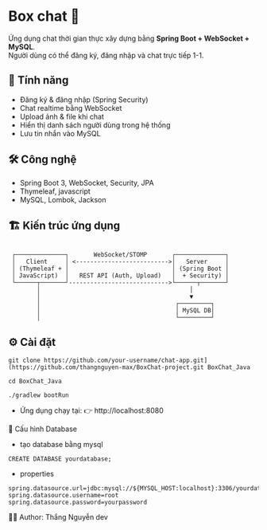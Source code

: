 # Box chat 💬

Ứng dụng chat thời gian thực xây dựng bằng **Spring Boot + WebSocket + MySQL**.  
Người dùng có thể đăng ký, đăng nhập và chat trực tiếp 1-1.

## 🚀 Tính năng
- Đăng ký & đăng nhập (Spring Security)
- Chat realtime bằng WebSocket
- Upload ảnh & file khi chat
- Hiển thị danh sách người dùng trong hệ thống
- Lưu tin nhắn vào MySQL

## 🛠️ Công nghệ
- Spring Boot 3, WebSocket, Security, JPA
- Thymeleaf, javascript
- MySQL, Lombok, Jackson

## 🏗️ Kiến trúc ứng dụng
```

 ┌──────────────┐       WebSocket/STOMP       ┌──────────────┐
 │   Client     │ <-------------------------->│   Server     │
 │ (Thymeleaf + │                             │ (Spring Boot │
 │ JavaScript)  │   REST API (Auth, Upload)   │  + Security) │
 └──────┬───────┘---------------------------->└──────┬───────┘
        │                                          │
        │                                          ▼
        │                                      ┌─────────┐
        │                                      │ MySQL DB│
        │                                      └─────────┘

```
## ⚙️ Cài đặt
```
git clone https://github.com/your-username/chat-app.git](https://github.com/thangnguyen-max/BoxChat-project.git BoxChat_Java
```
```
cd BoxChat_Java
```
```
./gradlew bootRun
```
- Ứng dụng chạy tại:
👉 http://localhost:8080

📂 Cấu hình Database
- tạo database bằng mysql
 ```
CREATE DATABASE yourdatabase;
```
- properties
```
spring.datasource.url=jdbc:mysql://${MYSQL_HOST:localhost}:3306/yourdatabase
spring.datasource.username=root
spring.datasource.password=yourpassword
```
👨‍💻 Author: 
Thắng Nguyễn dev



